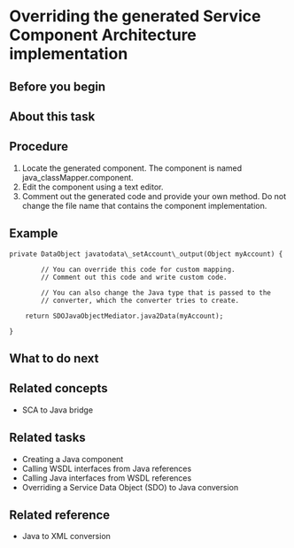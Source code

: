 <!-- image -->

# Overriding the generated Service Component Architecture implementation

## Before you begin

## About this task

## Procedure

1. Locate the generated component. The
component is named java\_classMapper.component.
2. Edit the component using a text editor.
3. Comment out the generated code and provide your own method.
Do not change the file name that contains the component implementation.

## Example

```
private DataObject javatodata\_setAccount\_output(Object myAccount) {

		// You can override this code for custom mapping.
		// Comment out this code and write custom code.

		// You can also change the Java type that is passed to the 
		// converter, which the converter tries to create. 

	return SDOJavaObjectMediator.java2Data(myAccount);

}
```

## What to do next

## Related concepts

- SCA to Java bridge

## Related tasks

- Creating a Java component
- Calling WSDL interfaces from Java references
- Calling Java interfaces from WSDL references
- Overriding a Service Data Object (SDO) to Java conversion

## Related reference

- Java to XML conversion